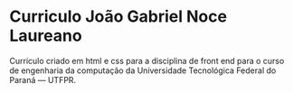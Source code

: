 # Curriculo João Gabriel Noce Laureano

Currículo criado em html e css para a disciplina de front end para o curso de engenharia da computação da Universidade Tecnológica Federal do Paraná — UTFPR.

